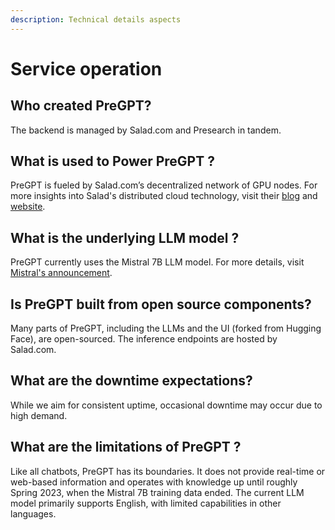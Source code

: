 ```yaml
---
description: Technical details aspects
---
```


# Service operation

## Who created PreGPT?

The backend is managed by Salad.com and Presearch in tandem.&#x20;

## What is used to Power PreGPT ?

PreGPT is fueled by Salad.com’s decentralized network of GPU nodes. For more insights into Salad's distributed cloud technology, visit their [blog](https://blog.salad.com/ai-gpu-shortage-distributed-cloud/?utm\_source=email\&utm\_medium=pu-email\&utm\_campaign=tw-cloud) and [website](https://salad.com/).

## What is the underlying LLM model ?

PreGPT currently uses the Mistral 7B LLM model. For more details, visit [Mistral's announcement](https://mistral.ai/news/announcing-mistral-7b/).

## Is PreGPT built from open source components?

Many parts of PreGPT, including the LLMs and the UI (forked from Hugging Face), are open-sourced. The inference endpoints are hosted by Salad.com.

## What are the downtime expectations?

While we aim for consistent uptime, occasional downtime may occur due to high demand.

## What are the limitations of PreGPT ?

Like all chatbots, PreGPT has its boundaries. It does not provide real-time or web-based information and operates with knowledge up until roughly Spring 2023, when the Mistral 7B training data ended. The current LLM model primarily supports English, with limited capabilities in other languages.
